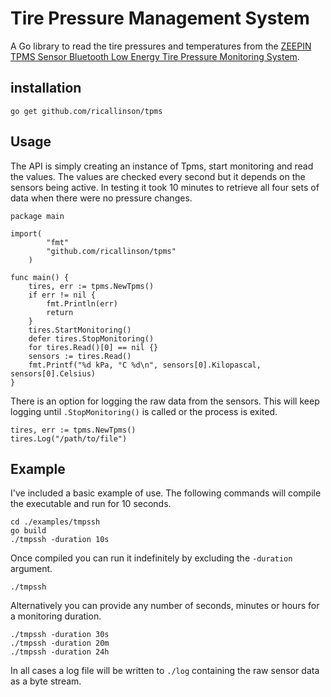 # Tire Pressure Management System

A Go library to read the tire pressures and temperatures from the [ZEEPIN TPMS Sensor Bluetooth Low Energy Tire Pressure Monitoring System](https://www.amazon.com/gp/product/B079JXMM2P/ref=oh_aui_detailpage_o02_s00?ie=UTF8&psc=1).

## installation

	go get github.com/ricallinson/tpms

## Usage

The API is simply creating an instance of Tpms, start monitoring and read the values. The values are checked every second but it depends on the sensors being active. In testing it took 10 minutes to retrieve all four sets of data when there were no pressure changes.

	package main

	import(
			"fmt"
			"github.com/ricallinson/tpms"
		)

	func main() {
		tires, err := tpms.NewTpms()
		if err != nil {
			fmt.Println(err)
			return
		}
		tires.StartMonitoring()
		defer tires.StopMonitoring()
		for tires.Read()[0] == nil {}
		sensors := tires.Read()
		fmt.Printf("%d kPa, °C %d\n", sensors[0].Kilopascal, sensors[0].Celsius)
	}

There is an option for logging the raw data from the sensors. This will keep logging until `.StopMonitoring()` is called or the process is exited.

	tires, err := tpms.NewTpms()
	tires.Log("/path/to/file")

## Example

I've included a basic example of use. The following commands will compile the executable and run for 10 seconds.

	cd ./examples/tmpssh
	go build
	./tmpssh -duration 10s

Once compiled you can run it indefinitely by excluding the `-duration` argument.

	./tmpssh

Alternatively you can provide any number of seconds, minutes or hours for a monitoring duration.

	./tmpssh -duration 30s
	./tmpssh -duration 20m
	./tmpssh -duration 24h

In all cases a log file will be written to `./log` containing the raw sensor data as a byte stream.
